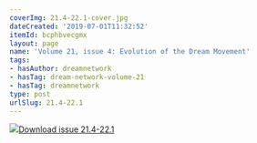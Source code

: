 ```yaml
---
coverImg: 21.4-22.1-cover.jpg
dateCreated: '2019-07-01T11:32:52'
itemId: bcphbvecgmx
layout: page
name: 'Volume 21, issue 4: Evolution of the Dream Movement'
tags:
- hasAuthor: dreamnetwork
- hasTag: dream-network-volume-21
- hasTag: dreamnetwork
type: post
urlSlug: 21.4-22.1
---
```

<img class="card-journal-img" src="../images/21.4-22.1-rect.jpg"/><a href="../files/pdfs/Volume_21/21.4-22-1_evolution.pdf" download="">Download issue 21.4-22.1</a>
